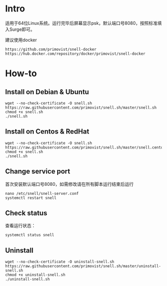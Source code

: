 # Intro
适用于64位Linux系统。运行完毕后屏幕显示psk，默认端口号8080，按照标准填入Surge即可。

建议使用docker
```
https://github.com/primovist/snell-docker
https://hub.docker.com/repository/docker/primovist/snell-docker
```
# How-to
## Install on Debian & Ubuntu

```
wget --no-check-certificate -O snell.sh https://raw.githubusercontent.com/primovist/snell.sh/master/snell.sh
chmod +x snell.sh
./snell.sh
```

## Install on Centos & RedHat

```
wget --no-check-certificate -O snell.sh https://raw.githubusercontent.com/primovist/snell.sh/master/snell.centos.sh
chmod +x snell.sh
./snell.sh
```

## Change service port
首次安装默认端口号8080，如需修改请在所有脚本运行结束后运行

```
nano /etc/snell/snell-server.conf
systemctl restart snell
```

## Check status
查看运行状态：

```
systemctl status snell
```

## Uninstall

```
wget --no-check-certificate -O uninstall-snell.sh https://raw.githubusercontent.com/primovist/snell.sh/master/uninstall-snell.sh
chmod +x uninstall-snell.sh
./uninstall-snell.sh
```

